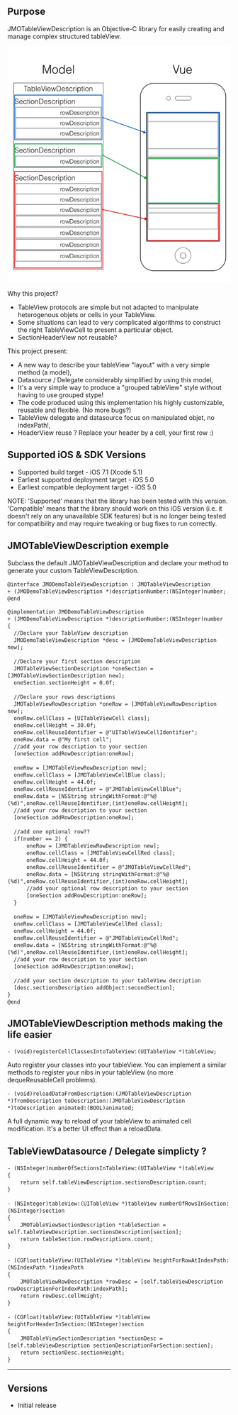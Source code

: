 Purpose
--------------
JMOTableViewDescription is an Objective-C library for easily creating and manage complex structured tableView.

![Image](screenshots/concept.png)

Why this project?
* TableView protocols are simple but not adapted to manipulate heterogenous objets or cells in your TableView.
* Some situations can lead to very complicated algorithms to construct the right TableViewCell to present a particular object.
* SectionHeaderView not reusable?

This project present:
* A new way to describe your tableView "layout" with a very simple method (a model),
* Datasource / Delegate considerably simplified by using this model,
* It's a very simple way to produce a "grouped tableView" style without having to use grouped stype!
* The code produced using this implementation his highly customizable, reusable and flexible. (No more bugs?)
* TableView delegate and datasource focus on manipulated objet, no indexPath!, 
* HeaderView reuse ? Replace your header by a cell, your first row :) 

Supported iOS & SDK Versions
-----------------------------

* Supported build target - iOS 7.1 (Xcode 5.1)
* Earliest supported deployment target - iOS 5.0
* Earliest compatible deployment target - iOS 5.0

NOTE: 'Supported' means that the library has been tested with this version. 'Compatible' means that the library should work on this iOS version (i.e. it doesn't rely on any unavailable SDK features) but is no longer being tested for compatibility and may require tweaking or bug fixes to run correctly.

JMOTableViewDescription exemple
------------------
Subclass the default JMOTableViewDescription and declare your method to generate your custom TableViewDescription.
```objc
@interface JMODemoTableViewDescription : JMOTableViewDescription
+ (JMODemoTableViewDescription *)descriptionNumber:(NSInteger)number;
@end
```

```objc
@implementation JMODemoTableViewDescription
+ (JMODemoTableViewDescription *)descriptionNumber:(NSInteger)number
{
  //Declare your TableView description
  JMODemoTableViewDescription *desc = [JMODemoTableViewDescription new];

  //Declare your first section description
  JMOTableViewSectionDescription *oneSection = [JMOTableViewSectionDescription new];
  oneSection.sectionHeight = 0.0f;

  //Declare your rows descriptions
  JMOTableViewRowDescription *oneRow = [JMOTableViewRowDescription new];
  oneRow.cellClass = [UITableViewCell class];
  oneRow.cellHeight = 30.0f;
  oneRow.cellReuseIdentifier = @"UITableViewCellIdentifier";
  oneRow.data = @"My first cell";
  //add your row description to your section
  [oneSection addRowDescription:oneRow];

  oneRow = [JMOTableViewRowDescription new];
  oneRow.cellClass = [JMOTableViewCellBlue class];
  oneRow.cellHeight = 44.0f;
  oneRow.cellReuseIdentifier = @"JMOTableViewCellBlue";
  oneRow.data = [NSString stringWithFormat:@"%@ (%d)",oneRow.cellReuseIdentifier,(int)oneRow.cellHeight];
  //add your row description to your section
  [oneSection addRowDescription:oneRow];

  //add one optional row??
  if(number == 2) {
      oneRow = [JMOTableViewRowDescription new];
      oneRow.cellClass = [JMOTableViewCellRed class];
      oneRow.cellHeight = 44.0f;
      oneRow.cellReuseIdentifier = @"JMOTableViewCellRed";
      oneRow.data = [NSString stringWithFormat:@"%@ (%d)",oneRow.cellReuseIdentifier,(int)oneRow.cellHeight];
      //add your optional row description to your section
      [oneSection addRowDescription:oneRow];
  }

  oneRow = [JMOTableViewRowDescription new];
  oneRow.cellClass = [JMOTableViewCellRed class];
  oneRow.cellHeight = 44.0f;
  oneRow.cellReuseIdentifier = @"JMOTableViewCellRed";
  oneRow.data = [NSString stringWithFormat:@"%@ (%d)",oneRow.cellReuseIdentifier,(int)oneRow.cellHeight];
  //add your row description to your section
  [oneSection addRowDescription:oneRow];

  //add your section description to your tableView decription
  [desc.sectionsDescription addObject:secondSection];
}
@end
```
JMOTableViewDescription methods making the life easier
------------------
```objc
- (void)registerCellClassesIntoTableView:(UITableView *)tableView;
```
Auto register your classes into your tableView.
You can implement a similar methods to register your nibs in your tableView (no more dequeReusableCell problems).

```objc
- (void)reloadDataFromDescription:(JMOTableViewDescription *)fromDescription toDescription:(JMOTableViewDescription *)toDescription animated:(BOOL)animated;
```
A full dynamic way to reload of your tableView to animated cell modification.
It's a better UI effect than a reloadData.

TableViewDatasource / Delegate simplicty ?
------------------
```objc
- (NSInteger)numberOfSectionsInTableView:(UITableView *)tableView
{
    return self.tableViewDescription.sectionsDescription.count;
}

- (NSInteger)tableView:(UITableView *)tableView numberOfRowsInSection:(NSInteger)section
{
    JMOTableViewSectionDescription *tableSection = self.tableViewDescription.sectionsDescription[section];
    return tableSection.rowDescriptions.count;
}

- (CGFloat)tableView:(UITableView *)tableView heightForRowAtIndexPath:(NSIndexPath *)indexPath
{
    JMOTableViewRowDescription *rowDesc = [self.tableViewDescription rowDescriptionForIndexPath:indexPath];
    return rowDesc.cellHeight;
}

- (CGFloat)tableView:(UITableView *)tableView heightForHeaderInSection:(NSInteger)section
{
    JMOTableViewSectionDescription *sectionDesc = [self.tableViewDescription sectionDescriptionForSection:section];
    return sectionDesc.sectionHeight;
}
```

------------------

Versions
------------------

- Initial release
